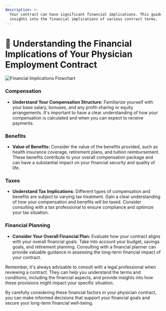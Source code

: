 ```yaml
---
description: >-
  Your contract can have significant financial implications. This guide provides
  insights into the financial implications of various contract terms.
---
```


# 💸 Understanding the Financial Implications of Your Physician Employment Contract

![Financial Implications Flowchart](https://showme.redstarplugin.com/s/7J0EUFyK)

### Compensation

* **Understand Your Compensation Structure:** Familiarize yourself with your base salary, bonuses, and any profit-sharing or equity arrangements. It's important to have a clear understanding of how your compensation is calculated and when you can expect to receive payments.

### Benefits

* **Value of Benefits:** Consider the value of the benefits provided, such as health insurance coverage, retirement plans, and tuition reimbursement. These benefits contribute to your overall compensation package and can have a substantial impact on your financial security and quality of life.

### Taxes

* **Understand Tax Implications:** Different types of compensation and benefits are subject to varying tax treatment. Gain a clear understanding of how your compensation and benefits will be taxed. Consider consulting with a tax professional to ensure compliance and optimize your tax situation.

### Financial Planning

* **Consider Your Overall Financial Plan:** Evaluate how your contract aligns with your overall financial goals. Take into account your budget, savings goals, and retirement planning. Consulting with a financial planner can provide valuable guidance in assessing the long-term financial impact of your contract.

Remember, it's always advisable to consult with a legal professional when reviewing a contract. They can help you understand the terms and conditions, including the financial aspects, and provide insights into how these provisions might impact your specific situation.

By carefully considering these financial factors in your physician contract, you can make informed decisions that support your financial goals and secure your long-term financial well-being.
